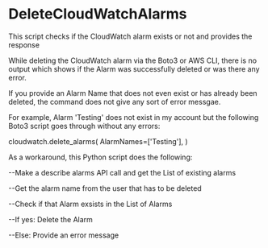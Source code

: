 # DeleteCloudWatchAlarms
This script checks if the CloudWatch alarm exists or not and provides the response


While deleting the CloudWatch alarm via the Boto3 or AWS CLI, there is no output which shows if the Alarm was successfully deleted or was there any error.



If you provide an Alarm Name that does not even exist or has already been deleted, the command does not give any sort of error messgae.



For example, Alarm 'Testing' does not exist in my account but the following Boto3 script goes through without any errors:


cloudwatch.delete_alarms(
  AlarmNames=['Testing'],
)


As a workaround, this Python script does the following:

--Make a describe alarms API call and get the List of existing alarms

--Get the alarm name from the user that has to be deleted

--Check if that Alarm exsists in the List of Alarms

  --If yes: Delete the Alarm
  
  --Else: Provide an error message
